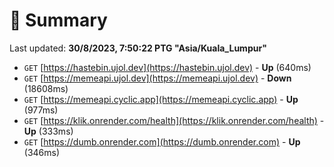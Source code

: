 # 📖 Summary
Last updated: **30/8/2023, 7:50:22 PTG "Asia/Kuala_Lumpur"**

- `GET` [https://hastebin.ujol.dev](https://hastebin.ujol.dev) - **Up** (640ms)
- `GET` [https://memeapi.ujol.dev](https://memeapi.ujol.dev) - **Down** (18608ms)
- `GET` [https://memeapi.cyclic.app](https://memeapi.cyclic.app) - **Up** (977ms)
- `GET` [https://klik.onrender.com/health](https://klik.onrender.com/health) - **Up** (333ms)
- `GET` [https://dumb.onrender.com](https://dumb.onrender.com) - **Up** (346ms)
